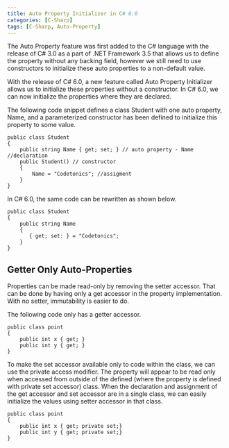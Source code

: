 ```yaml
---
title: Auto Property Initializer in C# 6.0
categories: [C-Sharp]
tags: [C-Sharp, Auto-Property]
---
```


The Auto Property feature was first added to the C# language with the release of C# 3.0 as a part of .NET Framework 3.5 
that allows us to define the property without any backing field, however we still need to use constructors to initialize 
these auto properties to a non-default value.

With the release of C# 6.0, a new feature called Auto Property Initializer allows us to initialize these properties without
a constructor. In C# 6.0, we can now initialize the properties where they are declared.

The following code snippet defines a class Student with one auto property, Name, and a parameterized constructor has been 
defined to initialize this property to some value.

``` CSharp
public class Student
{
    public string Name { get; set; } // auto property - Name //declaration
    public Student() // constructor
    {
        Name = "Codetonics"; //assigment
    }
}
``` 

In C# 6.0, the same code can be rewritten as shown below.

``` CSharp
public class Student
{
    public string Name
    {
       { get; set: } = "Codetonics";
    }
}
``` 

## Getter Only Auto-Properties

Properties can be made read-only by removing the setter accessor. That can be done by having only a get accessor in the 
property implementation. With no setter, immutability is easier to do.

The following code only has a getter accessor.

``` CSharp
public class point
{
    public int x { get; }
    public int y { get; }
}
``` 

To make the set accessor available only to code within the class, we can use the private access modifier. The property 
will appear to be read only when accessed from outside of the defined (where the property is defined with private set accessor) 
class. When the declaration and assignment of the get accessor and set accessor are in a single class, we can easily 
initialize the values using setter accessor in that class.

``` CSharp
public class point
{
    public int x { get; private set;}
    public int y { get; private set;}
}
``` 